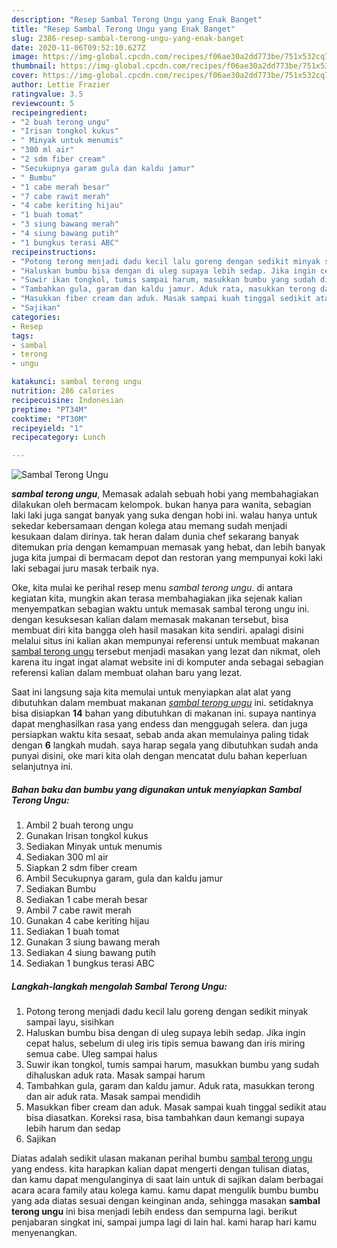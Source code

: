 ```yaml
---
description: "Resep Sambal Terong Ungu yang Enak Banget"
title: "Resep Sambal Terong Ungu yang Enak Banget"
slug: 2386-resep-sambal-terong-ungu-yang-enak-banget
date: 2020-11-06T09:52:10.627Z
image: https://img-global.cpcdn.com/recipes/f06ae30a2dd773be/751x532cq70/sambal-terong-ungu-foto-resep-utama.jpg
thumbnail: https://img-global.cpcdn.com/recipes/f06ae30a2dd773be/751x532cq70/sambal-terong-ungu-foto-resep-utama.jpg
cover: https://img-global.cpcdn.com/recipes/f06ae30a2dd773be/751x532cq70/sambal-terong-ungu-foto-resep-utama.jpg
author: Lettie Frazier
ratingvalue: 3.5
reviewcount: 5
recipeingredient:
- "2 buah terong ungu"
- "Irisan tongkol kukus"
- " Minyak untuk menumis"
- "300 ml air"
- "2 sdm fiber cream"
- "Secukupnya garam gula dan kaldu jamur"
- " Bumbu"
- "1 cabe merah besar"
- "7 cabe rawit merah"
- "4 cabe keriting hijau"
- "1 buah tomat"
- "3 siung bawang merah"
- "4 siung bawang putih"
- "1 bungkus terasi ABC"
recipeinstructions:
- "Potong terong menjadi dadu kecil lalu goreng dengan sedikit minyak sampai layu, sisihkan"
- "Haluskan bumbu bisa dengan di uleg supaya lebih sedap. Jika ingin cepat halus, sebelum di uleg iris tipis semua bawang dan iris miring semua cabe. Uleg sampai halus"
- "Suwir ikan tongkol, tumis sampai harum, masukkan bumbu yang sudah dihaluskan aduk rata. Masak sampai harum"
- "Tambahkan gula, garam dan kaldu jamur. Aduk rata, masukkan terong dan air aduk rata. Masak sampai mendidih"
- "Masukkan fiber cream dan aduk. Masak sampai kuah tinggal sedikit atau bisa diasatkan. Koreksi rasa, bisa tambahkan daun kemangi supaya lebih harum dan sedap"
- "Sajikan"
categories:
- Resep
tags:
- sambal
- terong
- ungu

katakunci: sambal terong ungu 
nutrition: 286 calories
recipecuisine: Indonesian
preptime: "PT34M"
cooktime: "PT30M"
recipeyield: "1"
recipecategory: Lunch

---
```



![Sambal Terong Ungu](https://img-global.cpcdn.com/recipes/f06ae30a2dd773be/751x532cq70/sambal-terong-ungu-foto-resep-utama.jpg)

<b><i>sambal terong ungu</i></b>, Memasak adalah sebuah hobi yang membahagiakan dilakukan oleh bermacam kelompok. bukan hanya para wanita, sebagian laki laki juga sangat banyak yang suka dengan hobi ini. walau hanya untuk sekedar kebersamaan dengan kolega atau memang sudah menjadi kesukaan dalam dirinya. tak heran dalam dunia chef sekarang banyak ditemukan pria dengan kemampuan memasak yang hebat, dan lebih banyak juga kita jumpai di bermacam depot dan restoran yang mempunyai koki laki laki sebagai juru masak terbaik nya.



Oke, kita mulai ke perihal resep menu <i>sambal terong ungu</i>. di antara kegiatan kita, mungkin akan terasa membahagiakan jika sejenak kalian menyempatkan sebagian waktu untuk memasak sambal terong ungu ini. dengan kesuksesan kalian dalam memasak makanan tersebut, bisa membuat diri kita bangga oleh hasil masakan kita sendiri. apalagi disini melalui situs ini kalian akan mempunyai referensi untuk membuat makanan <u>sambal terong ungu</u> tersebut menjadi masakan yang lezat dan nikmat, oleh karena itu ingat ingat alamat website ini di komputer anda sebagai sebagian referensi kalian dalam membuat olahan baru yang lezat.


Saat ini langsung saja kita memulai untuk menyiapkan alat alat yang dibutuhkan dalam membuat makanan <u><i>sambal terong ungu</i></u> ini. setidaknya bisa disiapkan <b>14</b> bahan yang dibutuhkan di makanan ini. supaya nantinya dapat menghasilkan rasa yang endess dan menggugah selera. dan juga persiapkan waktu kita sesaat, sebab anda akan memulainya paling tidak dengan <b>6</b> langkah mudah. saya harap segala yang dibutuhkan sudah anda punyai disini, oke mari kita olah dengan mencatat dulu bahan keperluan selanjutnya ini.

<!--inarticleads1-->

##### Bahan baku dan bumbu yang digunakan untuk menyiapkan Sambal Terong Ungu:

1. Ambil 2 buah terong ungu
1. Gunakan Irisan tongkol kukus
1. Sediakan  Minyak untuk menumis
1. Sediakan 300 ml air
1. Siapkan 2 sdm fiber cream
1. Ambil Secukupnya garam, gula dan kaldu jamur
1. Sediakan  Bumbu
1. Sediakan 1 cabe merah besar
1. Ambil 7 cabe rawit merah
1. Gunakan 4 cabe keriting hijau
1. Sediakan 1 buah tomat
1. Gunakan 3 siung bawang merah
1. Sediakan 4 siung bawang putih
1. Sediakan 1 bungkus terasi ABC




<!--inarticleads2-->

##### Langkah-langkah mengolah Sambal Terong Ungu:

1. Potong terong menjadi dadu kecil lalu goreng dengan sedikit minyak sampai layu, sisihkan
1. Haluskan bumbu bisa dengan di uleg supaya lebih sedap. Jika ingin cepat halus, sebelum di uleg iris tipis semua bawang dan iris miring semua cabe. Uleg sampai halus
1. Suwir ikan tongkol, tumis sampai harum, masukkan bumbu yang sudah dihaluskan aduk rata. Masak sampai harum
1. Tambahkan gula, garam dan kaldu jamur. Aduk rata, masukkan terong dan air aduk rata. Masak sampai mendidih
1. Masukkan fiber cream dan aduk. Masak sampai kuah tinggal sedikit atau bisa diasatkan. Koreksi rasa, bisa tambahkan daun kemangi supaya lebih harum dan sedap
1. Sajikan




Diatas adalah sedikit ulasan makanan perihal bumbu <u>sambal terong ungu</u> yang endess. kita harapkan kalian dapat mengerti dengan tulisan diatas, dan kamu dapat mengulanginya di saat lain untuk di sajikan dalam berbagai acara acara family atau kolega kamu. kamu dapat mengulik bumbu bumbu yang ada diatas sesuai dengan keinginan anda, sehingga masakan <b>sambal terong ungu</b> ini bisa menjadi lebih endess dan sempurna lagi. berikut penjabaran singkat ini, sampai jumpa lagi di lain hal. kami harap hari kamu menyenangkan.

